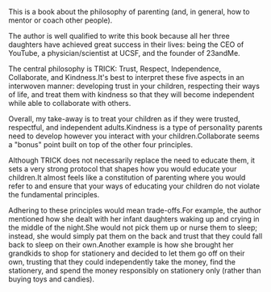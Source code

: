 This is a book about the philosophy of parenting (and, in general, how to mentor or coach other people).

The author is well qualified to write this book because all her three daughters have achieved great success in their lives: being the CEO of YouTube, a physician/scientist at UCSF, and the founder of 23andMe.

The central philosophy is TRICK: Trust, Respect, Independence, Collaborate, and Kindness.It's best to interpret these five aspects in an interwoven manner: developing trust in your children, respecting their ways of life, and treat them with kindness so that they will become independent while able to collaborate with others.

Overall, my take-away is to treat your children as if they were trusted, respectful, and independent adults.Kindness is a type of personality parents need to develop however you interact with your children.Collaborate seems a "bonus" point built on top of the other four principles.

Although TRICK does not necessarily replace the need to educate them, it sets a very strong protocol that shapes how you would educate your children.It almost feels like a constitution of parenting where you would refer to and ensure that your ways of educating your children do not violate the fundamental principles.

Adhering to these principles would mean trade-offs.For example, the author mentioned how she dealt with her infant daughters waking up and crying in the middle of the night.She would not pick them up or nurse them to sleep; instead, she would simply pat them on the back and trust that they could fall back to sleep on their own.Another example is how she brought her grandkids to shop for stationery and decided to let them go off on their own, trusting that they could independently take the money, find the stationery, and spend the money  responsibly on stationery only (rather than buying toys and candies).
